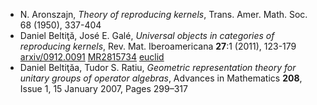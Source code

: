 * N. Aronszajn, _Theory of reproducing kernels_, Trans. Amer. Math. Soc. 68 (1950), 337-404
* Daniel Beltiţă, José E. Galé, _Universal objects in categories of reproducing kernels_, Rev. Mat. Iberoamericana __27__:1 (2011), 123-179 [arxiv/0912.0091](http://arxiv.org/abs/0912.0091) [MR2815734](http://www.ams.org/mathscinet-getitem?mr=2815734) [euclid](http://projecteuclid.org/euclid.rmi/1296828831) 
* Daniel Beltiţăa, Tudor S. Ratiu, _Geometric representation theory for unitary groups of operator algebras_, Advances in Mathematics __208__, Issue 1, 15 January 2007, Pages 299–317 []()

    